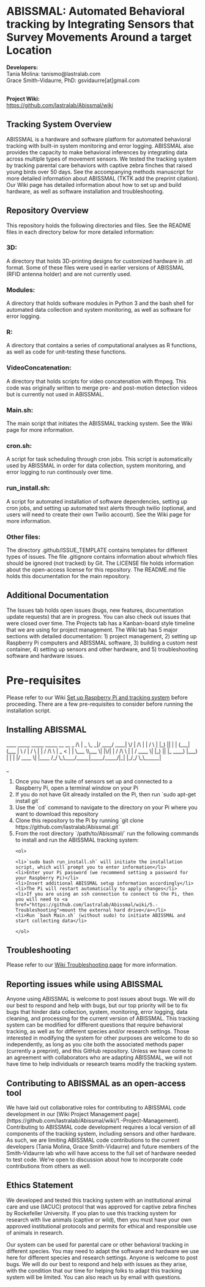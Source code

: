 <h1>ABISSMAL: Automated Behavioral tracking by Integrating Sensors that Survey Movements Around a target Location
</h1>
<b>Developers:</b><br>
Tania Molina: <span style="pointer-events:none;">tanismo&#64;l<span style="display:none">&nbsp;</span>astralab.com</span><br>
Grace Smith-Vidaurre, PhD: <span style="pointer-events:none">gsvidaurre[at]<span style="display:none">&nbsp;</span>gmail.com</span>
<br>
<br>

<b>Project Wiki:</b><br>
https://github.com/lastralab/Abissmal/wiki

<h2>Tracking System Overview</h2>
ABISSMAL is a hardware and software platform for automated behavioral tracking with built-in system monitoring and error logging. ABISSMAL also provides the capacity to make behavioral inferences by integrating data across multiple types of movement sensors. We tested the tracking system by tracking parental care behaviors with captive zebra finches that raised young birds over 50 days. See the accompanying methods manuscript for more detailed information about ABISSMAL (TKTK add the preprint citation). Our Wiki page has detailed information about how to set up and build hardware, as well as software installation and troubleshooting.

<h2>Repository Overview</h2>
This repository holds the following directories and files. See the README files in each directory below for more detailed information:

<h3>3D:</h3> A directory that holds 3D-printing designs for customized hardware in .stl format. Some of these files were used in earlier versions of ABISSMAL (RFID antenna holder) and are not currently used.

<h3>Modules:</h3> A directory that holds software modules in Python 3 and the bash shell for automated data collection and system monitoring, as well as software for error logging. 

<h3>R:</h3> A directory that contains a series of computational analyses as R functions, as well as code for unit-testing these functions.

<h3>VideoConcatenation:</h3> A directory that holds scripts for video concatenation with ffmpeg. This code was originally written to merge pre- and post-motion detection videos but is currently not used in ABISSMAL.

<h3>Main.sh:</h3> The main script that initiates the ABISSMAL tracking system. See the Wiki page for more information.

<h3>cron.sh:</h3> A script for task scheduling through cron jobs. This script is automatically used by ABISSMAL in order for data collection, system monitoring, and error logging to run continously over time.

<h3>run_install.sh:</h3> A script for automated installation of software dependencies, setting up cron jobs, and setting up automated text alerts through twilio (optional, and users will need to create their own Twilio account). See the Wiki page for more information. 

<h3>Other files:</h3> The directory .github/ISSUE_TEMPLATE contains templates for different types of issues. The file .gitignore contains information about whwhich files should be ignored (not tracked) by Git. The LICENSE file holds information about the open-access license for this repository. The README.md file holds this documentation for the main repository.

<br>

<h2>Additional Documentation</h2> The Issues tab holds open issues (bugs, new features, documentation update requests) that are in progress. You can also check out issues that were closed over time. The Projects tab has a Kanban-board style timeline that we are using for project management. The Wiki tab has 5 major sections with detailed documentation: 1) project management, 2) setting up Raspberry Pi computers and ABISSMAL software, 3) building a custom nest container, 4) setting up sensors and other hardware, and 5) troubleshooting software and hardware issues. 

# Pre-requisites
Please refer to our Wiki [Set up Raspberry Pi and tracking system](https://github.com/lastralab/Abissmal/wiki/2.-Set-up-Raspberry-Pi-and-tracking-system-software) before proceeding. There are a few pre-requisites to consider before running the installation script.


<h2>Installing ABISSMAL</h2>
           ____ _____  _____ _____ __  __          _      
     /\   |  _ \_   _|/ ____/ ____|  \/  |   /\   | |     
    /  \  | |_) || | | (___| (___ | \  / |  /  \  | |     
   / /\ \ |  _ < | |  \___ \\___ \| |\/| | / /\ \ | |     
  / ____ \| |_) || |_ ____) |___) | |  | |/ ____ \| |____ 
 /_/    \_\____/_____|_____/_____/|_|  |_/_/    \_\______|
                                                  
\_<ol>

<li>Once you have the suite of sensors set up and connected to a Raspberry Pi, open a terminal window on your Pi</li>
<li>If you do not have Git already installed on the Pi, then run `sudo apt-get install git`</li>
<li>Use the `cd` command to navigate to the directory on your Pi where you want to download this repository</li>
<li>Clone this repository to the Pi by running `git clone https://github.com/lastralab/Abissmal.git`</li>
<li>From the root directory `/path/to/Abissmal/` run the following commands to install and run the ABISSMAL tracking system:</li>

	<ol>

	<li>`sudo bash run_install.sh` will initiate the installation script, which will prompt you to enter information</li>
	<li>Enter your Pi password (we recommend setting a password for your Raspberry Pi)</li>
	<li>Insert additional ABISSMAL setup information accordingly</li>
	<li>The Pi will restart automatically to apply changes</li>
	<li>If you are using an ssh connection to connect to the Pi, then you will need to <a href="https://github.com/lastralab/Abissmal/wiki/5.-Troubleshooting">mount the external hard drive</a></li>
	<li>Run `bash Main.sh` (without sudo) to initiate ABISSMAL and start collecting data</li>

	</ol>

</ol>


<h2>Troubleshooting</h2>

Please refer to our [Wiki Troubleshooting page](https://github.com/lastralab/Abissmal/wiki/5.-Troubleshooting) for more information.


<h2>Reporting issues while using ABISSMAL</h2>
Anyone using ABISSMAL is welcome to post issues about bugs. We will do our best to respond and help with bugs, but our top priority will be to fix bugs that hinder data collection, system, monitoring, error logging, data cleaning, and processing for the current version of ABISSMAL. This tracking system can be modified for different questions that require behavioral tracking, as well as for different species and/or research settings. Those interested in modifying the system for other purposes are welcome to do so independently, as long as you cite both the associated methods paper (currently a preprint), and this GitHub repository. Unless we have come to an agreement with collaborators who are adapting ABISSMAL, we will not have time to help individuals or research teams modify the tracking system. 


<h2>Contributing to ABISSMAL as an open-access tool</h2>
We have laid out collaborative roles for contributing to ABISSMAL code development in our [Wiki Project Management page](https://github.com/lastralab/Abissmal/wiki/1.-Project-Management). Contributing to ABISSMAL code development requires a local version of all components of the tracking system, including sensors and other hardware. As such, we are limiting ABISSMAL code contributions to the current developers (Tania Molina, Grace Smith-Vidaurre) and future members of the Smith-Vidaurre lab who will have access to the full set of hardware needed to test code. We're open to discussion about how to incorporate code contributions from others as well.    

<h2>Ethics Statement</h2>
We developed and tested this tracking system with an institutional animal care and use (IACUC) protocol that was approved for captive zebra finches by Rockefeller University. If you plan to use this tracking system for research with live animals (captive or wild), then you must have your own approved institutional protocols and permits for ethical and responsible use of animals in research.

Our system can be used for parental care or other behavioral tracking in different species. You may need to adapt the software and hardware we use here for different species and research settings. Anyone is welcome to post bugs. We will do our best to respond and help with issues as they arise, with the condition that our time for helping folks to adapt this tracking system will be limited. You can also reach us by email with questions.
<br>

